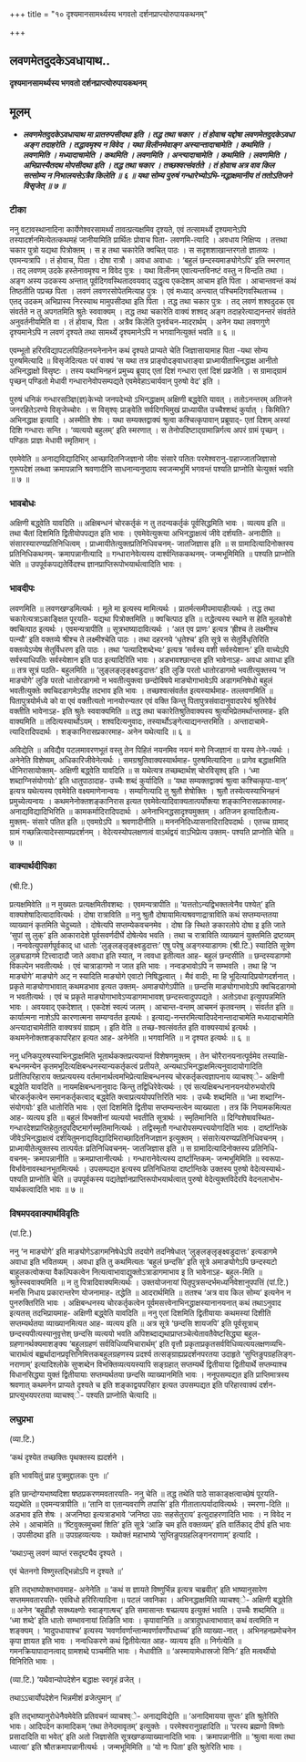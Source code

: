 +++
title = "१० दृश्यमानसामर्थ्यस्य भगवतो दर्शनप्राप्त्योरुपायकथनम्"

+++


## लवणमेतदुदकेऽवधायाथ..

**दृश्यमानसामर्थ्यस्य भगवतो दर्शनप्राप्त्योरुपायकथनम्**

## **मूलम्** 

- ***लवणमेतदुदकेऽवधायाथ मा प्रातरुपसीदथा इति । तद्ध तथा चकार । तं होवाच यद्दोषा लवणमेतदुदकेऽवधा अङ्ग तदाहरेति । तद्धावमृश्य न विवेद । यथा विलीनमेवाङ्ग अस्यान्तादाचामेति । कथमिति । लवणमिति । मध्यादाचामेति । कथमिति । लवणमिति । अन्त्यादाचामेति । कथमिति । लवणमिति । अभिप्रास्यैतदथ मोपसीदथा इति । तद्ध तथा चकार । तच्छश्वत्संवर्तते । तं होवाच अत्र वाव किल सत्सोम्य न निभालयसेऽत्रैव किलेति ॥ ६ ॥ यथा सोम्य पुरुषं गन्धारेभ्योऽभि-नद्धाक्षमानीय तं ततोऽतिजने विसृजेत् ॥ ७ ॥***

### **टीका** 

ननु वटावस्थानादिना कार्येणेश्वरसामर्थ्यं तावत्प्रत्यक्षमिव दृश्यते, एवं तत्सामर्थ्ये दृश्यमानेऽपि तस्यादर्शनमित्येतत्कथमहं जानीयामिति
प्रार्थितः प्रोवाच पिता- लवणमि-त्यादि । अवधाय निक्षिप्य । तत्तथा चकार पुत्रो यद्यथा पित्रोक्तम् । स ह तथा चकारेति क्वचित् पाठः । स सदृशशाखान्तरगतो ज्ञातव्यः । एवमन्यत्रापि । तं होवाच, पिता । दोषा रात्रौ । अवधा अवाधाः । ‘बहुलं छन्दस्यमाङ्योगेऽपि’ इति स्मरणात् । तद् लवणम् उदके हस्तेनावमृश्य न विवेद पुत्रः । यथा विलीनम् एवात्यन्तविनष्टं वस्तु न विन्दति तथा । अङ्ग अस्य उदकस्य अन्तात् पूर्वदिगवस्थितादवयवाद् उद्धृत्य एकदेशम् आचाम इति पिता । आचान्तवन्तं कथं तिष्ठतीति पप्रच्छ पिता । लवणं लवणरसोपेतमित्याह पुत्रः । एवं मध्याद् अन्त्यात् पश्चिमदिगवस्थिताच्च । एतद् उदकम् अभिप्रास्य निरस्याथ मामुपसीदथा इति पिता । तद्ध तथा चकार पुत्रः । तद् लवणं शश्वदुदक एव संवर्तते न तु अपगतमिति श्रुतेः स्ववाक्यम् । तद्ध तथा चकारेति वाक्यं शश्वद् अङ्ग तदाहरेत्याद्यनन्तरं संवर्तते अनुवर्तनीयमिति वा । तं होवाच, पिता । अत्रैव किलेति पुनर्वचन-मादरार्थम् । अनेन यथा लवणगुणे दृश्यमानेऽपि न लवणं दृश्यते तथा सामर्थ्ये दृश्यमानेऽपि न भगवानित्युक्तं भवति ॥ ६ ॥

एवम्भूतो हरिरविद्यापटलपिहितनयनेनानेन कथं दृश्यते प्राप्यते चेति जिज्ञासायामाह पिता -यथा सोम्य पुरुषमित्यादि ॥ विसृजेदित्यतः परं वाक्यं ‘स यथा तत्र प्राङ्वोदङ्वाधराङ्वा प्राध्मायीताभिनद्धाक्ष आनीतो अभिनद्धाक्षो विसृष्टः । तस्य यथाभिनहनं प्रमुच्य ब्रूयाद् एतां दिशं गन्धारा एतां दिशं प्रव्रजेति । स ग्रामाद्ग्रामं पृच्छन् पण्डितो मेधावी गन्धारानेवोपसम्पद्यते एवमेवेहाऽचार्यवान् पुरुषो वेद’ इति ।

पुरुषं धनिकं गन्धारसञ्ज्ञि(ज्ञ)केभ्यो जनपदेभ्यो ऽभिनद्धाक्षम् अक्षिणी बद्ध्वेति यावत् । ततोऽनन्तरम् अतिजने जनरहितेऽरण्ये विसृजेच्चोरः । स विसृश्व्ः प्राङ्वेति सर्वदिगभिमुखं प्राध्यायीत उच्चैश्शब्दं कुर्यात् । किमिति? अभिनद्धाक्ष इत्यादि । अस्मीति शेषः । यथा सम्यक्तद्वाक्यं श्रुत्वा कश्चित्कृपावान् प्रब्रूयाद्- एतां दिशम् अस्यां दिशि गन्धाराः सन्ति । ‘व्यत्ययो बहुलम्’ इति स्मरणात् । स तेनोपदिष्टाद्ग्रामान्निर्गत्य अपरं ग्रामं पृच्छन् । पण्डितः प्राज्ञः मेधावी स्मृतिमान् ।

एवमेवेति ॥ अनाद्यविद्यादिभिर् आच्छादितनिजज्ञानो जीवः संसारे पतितः परमेश्वरानु-ग्रहाज्जातजिज्ञासो गुरूपदेशं लब्ध्वा क्रमापन्नानि श्रवणादीनि साधनान्यनुष्ठाय स्वजन्मभूमिं भगवन्तं पश्यति प्राप्नोति चेत्युक्तं भवति ॥ ७ ॥

### **भावबोधः** 

अक्षिणी बद्ध्वेति यावदिति ॥ अक्षिबन्धनं चोरकर्तृकं न तु तदन्यकर्तृकं पूर्वसिद्धमिति भावः । व्यत्यय इति ॥ तथा चैतां दिशमिति द्वितीयोपपद्यत इति भावः । एवमेवेत्युक्त्या अभिनद्धाक्षत्वं जीवे दर्शयति- अनादीति ॥ संसारस्यारण्यप्रतिनिधित्वम् । प्राध्मायीतेत्युक्तप्रतिनिधिवचनम्- जातजिज्ञास इति ॥ स ग्रामादित्यादिनोक्तस्य प्रतिनिधिकथनम्- क्रमापन्नानीत्यादि ॥ गन्धारानेवेत्यस्य दार्श्वन्तिककथनम्- जन्मभूमिमिति ॥ पश्यति प्राप्नोति चेति ॥ उपपूर्वकपद्यतेर्विदश्च ज्ञानप्राप्तिरूपोभयार्थत्वादिति भावः ।

### **भावदीपः** 

लवणमिति ॥ लवणखण्डमित्यर्थः । मूले मा इत्यस्य मामित्यर्थः । प्रातर्मत्समीपमायाहीत्यर्थः । तद्ध तथा चकारेत्यत्राऽकाङ्क्षित पूरयति- यद्यथा पित्रोक्तमिति ॥ क्वचित्पाठ इति ॥ तद्धेत्यस्य स्थाने स हेति मूलकोशे क्वचित्पाठ इत्यर्थः । एवमन्यत्रापीति ॥ सूत्रभाष्यादावित्यर्थः । ‘अत एव प्राणः’ इत्यत्र ‘ह्रीश्च ते लक्ष्मीश्च पत्न्यौ’ इति वक्तव्ये श्रीश्च ते लक्ष्मीश्चेति पाठः । तथा दहरनये ‘धृतेश्च’ इति सूत्रे स सेतुर्विधृतिरिति वक्तव्येऽप्येष सेतुर्विधरण इति पाठः । तथा ‘पत्यादिशब्देभ्यः’ इत्यत्र ‘सर्वस्य वशी सर्वस्येशानः’ इति वाच्येऽपि सर्वस्याधिपतिः सर्वस्येशान इति पाठ इत्यादिरिति भावः । अडभावश्छान्दस इति भावेनाऽह- अवधा अवाधा इति ॥ तत्र सूत्रं पठति- बहुलमिति ॥ ‘लुङ्लङ्लृङ्क्ष्वडुदात्तः’ इति लुङि परतो धातोरडागमो भवतीत्युक्तस्य ‘न माङ्योगे’ लुङि परतो धातोरडागमो न भवतीत्युक्त्वा छन्दोविषये माङ्योगाभावेऽपि अडागमनिषेधो बहुलं भवतीत्युक्तेः क्वचिदडागमेऽपीह तदभाव इति भावः । तच्छश्वत्संवर्तत इत्यस्यार्थमाह- तल्लवणमिति ॥ पितापुत्रयोर्मध्ये को वा एवं वक्तीत्यतो नानयोरन्यतर एवं वक्ति किन्तु पितापुत्रसंवादानुवादपरेयं श्रुतिरेवैवं वक्तीति भावेनाऽह- इति श्रुतेः स्ववाक्यमिति ॥ तद्ध तथा चकारेतिश्रुतिवाक्यस्य श्रुत्यभिप्रेतमर्थान्तरमाह- इति वाक्यमिति ॥ तदित्यस्यार्थोऽयम् । शश्वदित्यनुवादः, तस्यार्थोऽङ्गेत्याद्यनन्तरमिति । अन्तादाचामे-त्यादिरादिपदार्थः । शङ्कानिरासप्रकारमाह- अनेन यथेत्यादि ॥ ६ ॥

अविद्येति ॥ अविद्यैव पटलमावरणभूतं वस्तु तेन पिहितं नयनमिव नयनं मनो निजज्ञानं वा यस्य तेने-त्यर्थः । अनेनेति विशेष्यम्, अधिकारिजीवेनेत्यर्थः । समग्रश्रुतिवाक्यस्यार्थमाह- पुरुषमित्यादिना ॥ प्रागेव बद्धाक्षमिति धीनिरासायोक्तम्- अक्षिणी बद्ध्वेति यावदिति ॥ स यथेत्यत्र तच्छब्दार्थश् चोरविसृश्व् इति । ‘ध्मा शब्दाग्निसंयोगयोः’ इति धातुपाठादाह- उच्चैः शब्दं कुर्यादिति ॥ ‘यथा सम्यक्तद्वाक्यं श्रुत्वा कश्चित्कृपा-वान्’ इत्यत्र यथेत्यस्य एवमेवेति वक्ष्यमाणेनान्वयः । सम्यगित्यादि तु श्रुतौ शेषोक्तिः । श्रुतौ तस्येत्यस्याभिनहनं प्रमुच्येत्यन्वयः । कथमनेनोक्तशङ्कानिरास इत्यत एवमेवेत्यादिवाक्यतात्पर्योक्त्या शङ्कानिरासप्रकारमाह- अनाद्यविद्यादिभिरिति ॥ कामकर्मादिरादिपदार्थः । अनेनाभिनद्धसादृश्यमुक्तम् । अतिजन इत्यादितौल्य-मुक्तम्- संसारे पतित इति ॥ एवमग्रेऽपि ॥ श्रवणादीनीति ॥ मनननिदिध्यासनादिरादिपदार्थः । एतच्च ग्रामाद् ग्रामं गच्छन्नित्यादेस्साम्यप्रदर्शनम् । वेदेत्यस्योपलक्षणत्वं वाऽर्थद्वयं वाऽभिप्रेत्य उक्तम्- पश्यति प्राप्नोति चेति ॥ ७ ॥

### **वाक्यार्थदीपिका**

(श्री.टि.)

प्रत्यक्षमिवेति ॥ न मुख्यतः प्रत्यक्षमितीवशब्दः । एवमन्यत्रापीति ॥ ‘यत्ततोऽन्यद्विभक्तत्वेनैव पश्येत्’ इति वाक्यशेषादित्यादावित्यर्थः । दोषा रात्राविति ॥ ननु श्रुतौ दोषायामित्यश्रवणाद्रात्राविति कथं सप्तम्यन्ततया व्याख्यानं कृतमिति चेदुच्यते । दोषेत्यपि सप्तम्येकवचनमेव । दोषा ङि स्थिते ङकारलोपे दोषा इ इति जाते ‘सुपां सु लुक्’ इति आकारादेशे पूर्वसवर्णदीर्घे दोषेत्येव भवति । तथा च रात्राविति व्याख्यानं युक्तमिति द्रष्टव्यम् । नन्ववेत्युपसर्गपूर्वकाद् धा धातोः ‘लुङ्लङ्लृङ्क्ष्वडुदात्तः’ एषु परेषु अङ्गस्याडागमः (श्री.टि.) स्यादिति सूत्रेण लुङ्यडागमे टित्त्वादादौ जाते अवाधा इति स्यात्, न त्ववधा इतीत्यत आह- बहुलं छन्दसीति ॥ छन्दस्यडागमो विकल्पेन भवतीत्यर्थः । एवं चात्राडागमो न जात इति भावः । नन्वडभावोऽपि न सम्भवति । तथा हि ‘न माङ्योगे’ माङ्योगे अट् न स्यादिति माङ्योगे एवाटो निषिद्धत्वात् । मैवं वादीः, मा हि भूदित्यादिप्रयोगदर्शनात् । प्रकृते माङ्योगाभावात् कथमडभाव इत्यत उक्तम्- अमाङ्योगेऽपीति ॥ छन्दसि माङ्योगाभावेऽपि क्वचिदडागमो न भवतीत्यर्थः । एवं च प्रकृते माङ्योगाभावेऽप्यडागमाभावश् छन्दस्त्वादुपपद्यते । अतोऽवधा इत्युपपन्नमिति भावः । अवयवाद् एकदेशात् । एकदेशं स्वल्पं जलम् । आचान्त-वन्तम् आचमनं कृतवन्तम् । संवर्तत इति ॥ कार्यात्मना नाशेऽपि कारणात्मना सम्यग्वर्तत इत्यर्थः । इत्याद्य-नन्तरमित्यादिपदेनान्तादाचामेति मध्यादाचामेति अन्त्यादाचामेतीति वाक्यत्रयं ग्राह्यम् । इति वेति ॥ तच्छ-श्वत्संवर्तत इति वाक्यस्यार्थ इत्यर्थः । कथमनेनोक्तशङ्कापरिहार इत्यत आह- अनेनेति ॥ भगवानिति ॥ न दृश्यत इत्यर्थः ॥ ६ ॥

ननु धनिकपुरुषस्याभिनद्धाक्षमिति भूतार्थकक्तप्रत्ययान्तं विशेषणमुक्तम् । तेन चोरैरानयनात्पूर्वमेव तस्याक्षि-बन्धनमन्येन कृतमभूदित्यक्षिबन्धनस्यान्यकर्तृकत्वं प्रतीयते, अन्यथाऽभिनद्धाक्षमित्यनुवादायोगादिति प्रतीतिपरिहाराय क्तप्रत्ययस्य वर्तमानार्थत्वमभिप्रेत्याक्षिबन्धनस्य चोरकर्तृकत्वज्ञापनाय व्याचश्व्े- अक्षिणी बद्ध्वेति यावदिति ॥ नायमक्षिबन्धनानुवादः किन्तु तद्विधिरेवेत्यर्थः । एवं सत्यक्षिबन्धनानयनयोरुभयोरपि चोरकर्तृकत्वेन समानकर्तृकत्वाद् बद्ध्वेति क्त्वाप्रत्ययोपपत्तिरिति भावः । उच्चैः शब्दमिति ॥ ‘ध्मा शब्दाग्नि-संयोगयोः’ इति धातोरिति भावः । एतां दिशमिति द्वितीया सप्तम्यन्तत्वेन व्याख्याता । तत्र किं नियामकमित्यत आह- व्यत्यय इति ॥ बहुलं विभक्तीनां व्यत्ययो भवतीति सूत्रार्थः । स्मृतिमानिति ॥ दिग्विशेषावस्थित-गन्धारदेशप्राप्तिहेतुतदुपदिष्टमार्गस्मृतिमानित्यर्थः । तद्विस्मृतौ गन्धारोपसम्पत्त्ययोगादिति भावः । दार्ष्टान्तिके जीवेऽभिनद्धाक्षत्वं दर्शयितुमनाद्यविद्यादिभिराच्छादितनिजज्ञान इत्युक्तम् । संसारेत्यरण्यप्रतिनिधिवचनम् । प्राध्मायीतेत्युक्तस्य तात्पर्यतः प्रतिनिधिवचनम्- जातजिज्ञास इति ॥ स ग्रामादित्यादिनोक्तस्य प्रतिनिधि-वचनम्- क्रमापन्नानीति ॥ क्रमप्राप्तानीत्यर्थः । गन्धारानेवेत्यस्य दार्ष्टान्तिकम्- जन्मभूमिमिति ॥ स्वरूपा-विर्भावेनावस्थानभूतमित्यर्थः । उपसम्पद्यत इत्यस्य प्रतिनिधितया दार्ष्टान्तिके उक्तस्य पुरुषो वेदेत्यस्यार्थः- पश्यति प्राप्नोति चेति ॥ उपपूर्वकस्य पद्यतेर्ज्ञानप्राप्तिरूपोभयार्थत्वात् पुरुषो वेदेत्युक्तविदेरपि वेदनलाभोभ-यार्थकत्वादिति भावः ॥ ७ ॥

### **विषमपदवाक्यार्थविवृतिः**

(पां.टि.)

ननु ‘न माङ्योगे’ इति माङ्योगेऽडागमनिषेधेऽपि तदयोगे तदनिषेधात् ‘लुङ्लङ्लृङ्क्ष्वडुदात्तः’ इत्यडागमे अवाधा इति भवितव्यम् । अवधा इति तु कथमित्यतः ‘बहुलं छन्दसि’ इति सूत्रे अमाङ्योगेऽपि छन्दस्यटो बाहुलकत्वोक्त्या वैकल्पिकत्वेन नित्यत्वाभावाद्युक्तोऽत्राडागमाभाव इ ति भावेनाऽह- बहुल-मिति ॥ श्रुतेस्स्ववाक्यमिति ॥ न तु पित्रादिवाक्यमित्यर्थः । उक्तयोजनायां पितृपुत्रसन्दर्भमध्यनिवेशानुपपत्तिं (पां.टि.) मनसि निधाय प्रकारान्तरेण योजनामाह- तद्धेति ॥ आदरार्थमिति ॥ ततश्च ‘अत्र वाव किल सोम्य’ इत्यनेन न पुनरुक्तिरिति भावः । अक्षिबन्धनस्य चोरकर्तृकत्वेन पूर्वमसत्त्वेनाभिनद्धाक्षस्यानानयनात् कथं तथाऽनुवाद इत्यतस् तदभिप्रायमाह- अक्षिणी बद्ध्वेति यावदिति ॥ ननु एतां दिशमिति द्वितीयायाः कथमस्यां दिशीति सप्तम्यर्थतया व्याख्यानमित्यत आह- व्यत्यय इति ॥ अत्र सूत्रे ‘छन्दसि शायजपि’ इति पूर्वसूत्राच् छन्दस्यपीत्यस्यानुवृत्तेश् छन्दसि व्यत्ययो भवति अपिशब्दाद्यथाप्राप्तञ्चेत्येतावतैवेष्टसिद्ध्या बहुल-ग्रहणानर्थक्यमाशङ्क्य ‘बहुलग्रहणं सर्वविधिव्यभिचारार्थम्’ इति वृत्तौ प्रकृताप्रकृतसर्वविधिव्यत्ययलक्षणव्यभि-चारार्थत्वं बह्वर्थादानप्रवृत्तिनिमित्तकबहुलग्रहणस्य प्रदर्श्य तत्सङ्ग्राह्यप्रदर्शनपरतया उदाहृते ‘सुप्तिङुपग्रहलिङ्ग-नराणाम्’ इत्यादिश्लोके सुप्शब्देन विभक्तिव्यत्ययस्यापि सङ्ग्रहात् सप्तम्यर्थे द्वितीयाया द्वितीयार्थे सप्तम्याश्च विधानसिद्ध्या युक्तं द्वितीयायाः सप्तम्यर्थतया छन्दसि व्याख्यानमिति भावः । ननूपसम्पद्यत इति प्राप्तिमात्रस्य श्रवणात् कथमनेन प्राप्यते दृश्यते च इति शङ्काद्वयपरिहार इत्यत उपसम्पद्यत इति परिहारवाक्यं दर्शन-प्राप्त्युभयपरतया व्याचश्व्े- पश्यति प्राप्नोति चेत्यादि ॥

### **लघुप्रभा**

(व्या.टि.)

‘कथं दृश्येत तच्छक्तिः पृथक्तस्य ह्यदर्शने ।

इति भावयितुं प्राह पुत्रमुद्दालकः पुनः ॥’

इति छान्दोग्यभाष्यदिशा षष्ठप्रकरणमवतारयति- ननु चेति ॥ तद्ध तथेति पाठे साकाङ्क्षत्वाच्छेषं पूरयति- यद्यथेति ॥ एवमन्यत्रापीति ॥ ‘तानि वा एतान्यवराणि तपासि’ इति गीतातात्पर्यादावित्यर्थः । स्मरणा-दिति ॥ अडभाव इति शेषः । अजनिष्ठा इत्यत्राडभावे ‘जनिष्ठा उग्रः सहसेतुराय’ इत्युदाहरणादिति भावः । न विवेद न लेभे । आचामेति ॥ ‘ष्टिवुक्लमुचमां शिति’ इति सूत्रे ‘आङि चम इति वक्तव्यम्’ इति वार्तिकाद् दीर्घ इति भावः । उपसीदथा इति ॥ उपग्रहव्यत्ययः । यथोक्तं महाभाष्ये ‘सुप्तिङुपग्रहलिङ्गनराणाम्’ इत्यादि ।

‘यथाऽप्सु लवणं व्याप्तं रसदृष्ट्यैव दृश्यते ।

एवं चेतनगो विष्णुस्तद्भिन्नोऽपि न दृश्यते ॥’

इति तद्भाष्योक्तभावमाह- अनेनेति ॥ ‘कथं स ज्ञायते विष्णुर्भिन्न इत्यत्र चाब्रवीत्’ इति भाष्यानुसारेण सप्तममवतारयति- एवंविधो हरिरित्यादिना ॥ पटलं जवनिका । अभिनद्धाक्षमिति व्याचश्व्े- अक्षिणी बद्ध्वेति ॥ अनेन ‘बहुव्रीहौ सक्थ्यक्ष्णोः स्वाङ्गात्षच्’ इति समासान्तः षच्प्रत्यय इत्युक्तं भवति । उच्चैः शब्दमिति ॥ ‘ध्मा शब्दे’ इति धातोः सम्भावनायां लिङिति भावः । कृपावानिति ॥ अत्रादुपधत्वाभावात् कथं वत्वमिति न शङ्क्यम् । ‘मादुपधायाश्च’ इत्यस्य ‘मवर्णावर्णान्तान्मवर्णावर्णोपधाच्च’ इति व्याख्या-नात् । अभिनहनप्रमोचनेन कृपा ज्ञायत इति भावः । नन्वधिकरणे कथं द्वितीयेत्यत आह- व्यत्यय इति ॥ निर्गत्येति ॥ गमनक्रियापादानत्वाद् ग्रामशब्दे पञ्चमीति भावः । मेधावीति ॥ ‘अस्मायामेधास्रजो विनिः’ इति मत्वर्थीयो विनिरिति भावः ।

(व्या.टि.) ‘यथैवान्योपदेशेन बद्धाक्षः स्वगृहं व्रजेत् ।

तथाऽऽचार्योपदेशेन भिन्नमीशं व्रजेत्पुमान् ॥’

इति तद्भाष्यानुरोधेनैवमेवेति प्रतिवचनं व्याचश्व्े- अनाद्यविद्येति ॥ ‘अनादिमायया सुप्तः’ इति श्रुतेरिति भावः। आदिपदेन कामादिकम् ‘तथा तेनेदमावृतम्’ इत्युक्तेः । परमेश्वरानुग्रहादिति ॥ ‘परस्य ब्रह्मणो विष्णोः प्रसादादिति वा भवेत्’ इति अतो जिज्ञासेति सूत्रखण्डव्याख्यानादिति भावः । क्रमापन्नानीति ॥ ‘श्रुत्वा मत्वा तथा ध्यात्वा’ इति श्रौतक्रमापन्नानीत्यर्थः । जन्मभूमिमिति ॥ ‘यो नः पिता’ इति श्रुतेरिति भावः ।

